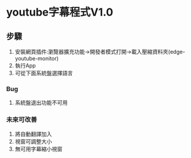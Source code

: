 # youtube字幕程式V1.0
## 步驟
1. 安裝網頁插件:瀏覽器擴充功能->開發者模式打開->載入壓縮資料夾(edge-youtube-monitor)
2. 執行App
3. 可從下面系統盤選擇語言
### Bug
1. 系統盤退出功能不可用

### 未來可改善
1. 將自動翻譯加入
2. 視窗可調整大小
3. 無可用字幕縮小視窗



